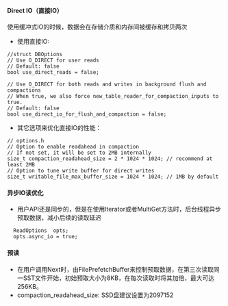 ####  Direct IO（直接IO）  
使用缓冲式IO的时候，数据会在存储介质和内存间被缓存和拷贝两次
- 使用直接IO:
```
//struct DBOptions
// Use O_DIRECT for user reads
// Default: false
bool use_direct_reads = false; 

// Use O_DIRECT for both reads and writes in background flush and compactions
// When true, we also force new_table_reader_for_compaction_inputs to true.
// Default: false
bool use_direct_io_for_flush_and_compaction = false;
```

- 其它选项来优化直接IO的性能：
```
// options.h
// Option to enable readahead in compaction
// If not set, it will be set to 2MB internally
size_t compaction_readahead_size = 2 * 1024 * 1024; // recommend at least 2MB
// Option to tune write buffer for direct writes
size_t writable_file_max_buffer_size = 1024 * 1024; // 1MB by default
```

#### 异步IO读优化
- 用户API还是同步的，但是在使用Iterator或者MultiGet方法时，后台线程异步预取数据，减小后续的读取延迟
```
  ReadOptions  opts;
  opts.async_io = true;
```

#### 预读  
- 在用户调用Next时，由FilePrefetchBuffer来控制预取数据，在第三次读取同一SST文件开始，初始预取大小为8KB，在每次读取时将其加倍，最大可达256KB。
- compaction_readahead_size: SSD盘建议设置为2097152
